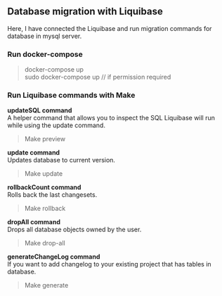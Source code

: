 ## Database migration with Liquibase
Here, I have connected the Liquibase and run migration commands for database in mysql server.

### Run docker-compose
> docker-compose up <br />
> sudo docker-compose up   // if permission required

### Run Liquibase commands with Make

**updateSQL command** <br />
A helper command that allows you to inspect the SQL Liquibase will run while using the update command.
> Make preview

**update command** <br />
Updates database to current version.
> Make update

**rollbackCount <value> command** <br />
Rolls back the last <value> changesets.
> Make rollback

**dropAll command** <br />
Drops all database objects owned by the user.
> Make drop-all

**generateChangeLog command** <br />
If you want to add changelog to your existing project that has tables in database.
> Make generate
